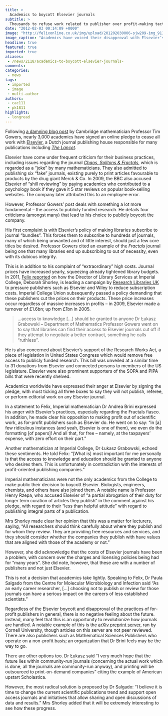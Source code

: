 ```yaml
---
title: >
  Academics to boycott Elsevier journals
subtitle: >
  Thousands to refuse work related to publisher over profit-making tactics
date: "2012-02-03 00:14:09 +0000"
image: "http://felixonline.co.uk/img/upload/201202030006-sjw209-img_9118.jpg"
image_caption: "Academics have voiced their disapproval with Elsevier’s methods"
headline: true
featured: true
imported: true
aliases:
 - /news/2118/academics-to-boycott-elsevier-journals-
comments:
categories:
 - news
tags:
 - imported
 - image
 - multi-author
authors:
 - cac111
 - pk1811
highlights:
 - longread
---
```


Following [a damning blog post](http://gowers.wordpress.com/2012/01/21/elsevier-my-part-in-its-downfall/) by Cambridge mathematician Professor Tim Gowers, nearly 3,000 academics have signed an online pledge to cease all work with [Elsevier](http://www.elsevier.com/wps/find/homepage.cws_home), a Dutch journal publishing house responsible for many publications including [_The Lancet_](http://www.thelancet.com/).

Elsevier have come under frequent criticism for their business practices, including issues regarding the journal [_Chaos, Solitons & Fractals_](http://www.journals.elsevier.com/chaos-solitons-and-fractals/), which is regarded as a “joke” by many mathematicians. They also admitted to publishing six “fake” journals, existing purely to print articles favourable to products by the drug giant Merck & Co. In 2009, the BBC also accused Elsevier of “shill reviewing” by paying academics who contributed to a psychology book if they gave it 5 star reviews on popular book-selling websites. The company later attributed this to an employee error.

However, Professor Gowers’ post deals with something a lot more fundamental – the access to publicly funded research. He details four criticisms (amongst many) that lead to his choice to publicly boycott the company.

His first complaint is with Elsevier’s policy of making libraries subscribe to journal “bundles”. This forces them to subscribe to hundreds of journals, many of which being unwanted and of little interest, should just a few core titles be desired. Professor Gowers cited an example of the _Fractals_ journal being one that many libraries end up subscribing to out of necessity, even with its dubious integrity.

This is in addition to his complaint of “extraordinary” high costs. Journal prices have increased yearly, squeezing already tightened library budgets. In 2011, [Felix reported](http://felixonline.co.uk/news/808/cash-strapped-libraries-threaten-to-end-journal-subscription-deals-over-rising-costs/) on how the Director of Library Services at Imperial College, Deborah Shorley, is leading a campaign by [Research Libraries UK](http://www.rluk.ac.uk/) to pressure publishers such as Elsevier and Wiley to reduce subscription costs. Imperial College Union subsequently passed a policy demanding that these publishers cut the prices on their products. These price increases occur regardless of massive increases in profits – in 2009, Elsevier made a turnover of £1.6bn; up from £1bn in 2005.
> ...access to knowledge [...] should be granted to anyone
> Dr Łukasz Grabowski – Department of Mathematics
Professor Gowers went on to say that libraries can find their access to Elsevier journals cut off if they attempt to negotiate a better contract, something he calls “ruthless”.

He is also concerned about Elsevier’s support of the Research Works Act, a piece of legislation in United States Congress which would remove free access to publicly funded research. This bill was unveiled at a similar time to 31 donations from Elsevier and connected persons to members of the US legislature. Elsevier were also prominent supporters of the SOPA and PIPA bills that were recently shelved.

Academics worldwide have expressed their anger at Elsevier by signing the pledge, with most ticking all three boxes to say they will not publish, referee, or perform editorial work on any Elsevier journal.

In a statement to Felix, Imperial mathematician Dr Andrea Brini expressed his anger with Elsevier’s practices, especially regarding the Fractals fiasco. In addition, he made clear his opposition to making profit out of scientific work, as for-profit publishers such as Elsevier do. He went on to say: “in [a] few ridiculous instances (and yeah, Elsevier is one of them), we even do the formatting [of papers]! And all that, for free – namely, at the taxpayers’ expense, with zero effort on their part.”

Another mathematician at Imperial College, Dr Łukasz Grabowski, echoed these sentiments. He told Felix: “[What is] most important for me personally is that the access to knowledge and education should be granted to anyone who desires them. This is unfortunately in contradiction with the interests of profit-oriented publishing companies.”

Imperial mathematicians were not the only academics from the College to make public their decision to boycott Elsevier. Biologists, engineers, chemists, and others have also joined them. A notable name is Professor Henry Rzepa, who accused Elsevier of “a partial abrogation of their duty for longer term curation of articles they publish” in the comment against his pledge, with regard to their “less than helpful attitude” with regard to publishing integral parts of a publication.

Mrs Shorley made clear her opinion that this was a matter for lecturers, saying, “All researchers should think carefully about where they publish and for whom they review. They are providing free resources and services, and they should consider whether the companies they publish with have values that are aligned with those of the academy or not.”

However, she did acknowledge that the costs of Elsevier journals have been a problem, with concern over the charges and licensing policies being had for “many years”. She did note, however, that these are with a number of publishers and not just Elsevier.

This is not a decision that academics take lightly. Speaking to Felix, Dr Paula Salgado from the Centre for Molecular Microbiology and Infection said “As an early career researcher, [...] choosing not to publish or review for those journals can have a serious impact on the careers of less established scientists.”

Regardless of the Elsevier boycott and disapproval of the practices of for-profit publishers in general, there is no negative feeling about the future. Instead, many feel that this is an opportunity to revolutionize how journals are handled. A notable example of this is the [arXiv preprint server](http://arxiv.org/), ran by Cornell University, though articles on this server are not peer reviewed. There are also publishers such as Mathematical Sciences Publishers who operate on a non-profit basis; an organization that Dr Brini feels may be the way to go.

There are other options too. Dr Łukasz said “I very much hope that the future lies within community-run journals (concerning the actual work which is done, all the journals are community-run anyway), and printing will be outsourced to print-on-demand companies” citing the example of American upstart Scholastica.

However, the most radical solution is proposed by Dr Salgado: “I believe it is time to change the current scientific publications trend and support open access journals and initiatives that allow sharing and open discussions of data and results.” Mrs Shorley added that it will be extremely interesting to see how these progress.
